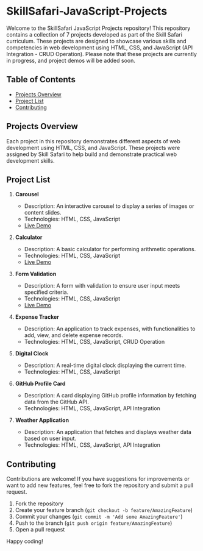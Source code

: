 # SkillSafari-JavaScript-Projects

Welcome to the SkillSafari JavaScript Projects repository! This repository contains a collection of 7 projects developed as part of the Skill Safari curriculum. These projects are designed to showcase various skills and competencies in web development using HTML, CSS, and JavaScript (API Integration - CRUD Operation). Please note that these projects are currently in progress, and project demos will be added soon.

## Table of Contents

- [Projects Overview](#projects-overview)
- [Project List](#project-list)
- [Contributing](#contributing)

## Projects Overview

Each project in this repository demonstrates different aspects of web development using HTML, CSS, and JavaScript. These projects were assigned by Skill Safari to help build and demonstrate practical web development skills.

## Project List

1. **Carousel**

   - Description: An interactive carousel to display a series of images or content slides.
   - Technologies: HTML, CSS, JavaScript
   - [Live Demo](https://project01-carousel.netlify.app/)

2. **Calculator**

   - Description: A basic calculator for performing arithmetic operations.
   - Technologies: HTML, CSS, JavaScript
   - [Live Demo](https://project02-calculator.netlify.app/)

3. **Form Validation**

   - Description: A form with validation to ensure user input meets specified criteria.
   - Technologies: HTML, CSS, JavaScript
   - [Live Demo](https://project03-form-validation.netlify.app/)

4. **Expense Tracker**

   - Description: An application to track expenses, with functionalities to add, view, and delete expense records.
   - Technologies: HTML, CSS, JavaScript, CRUD Operation

5. **Digital Clock**

   - Description: A real-time digital clock displaying the current time.
   - Technologies: HTML, CSS, JavaScript

6. **GitHub Profile Card**

   - Description: A card displaying GitHub profile information by fetching data from the GitHub API.
   - Technologies: HTML, CSS, JavaScript, API Integration

7. **Weather Application**
   - Description: An application that fetches and displays weather data based on user input.
   - Technologies: HTML, CSS, JavaScript, API Integration

## Contributing

Contributions are welcome! If you have suggestions for improvements or want to add new features, feel free to fork the repository and submit a pull request.

1. Fork the repository
2. Create your feature branch (`git checkout -b feature/AmazingFeature`)
3. Commit your changes (`git commit -m 'Add some AmazingFeature'`)
4. Push to the branch (`git push origin feature/AmazingFeature`)
5. Open a pull request

Happy coding!
